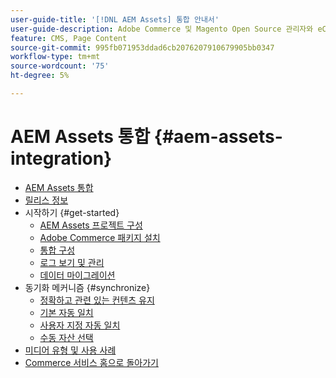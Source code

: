 ```yaml
---
user-guide-title: '[!DNL AEM Assets] 통합 안내서'
user-guide-description: Adobe Commerce 및 Magento Open Source 관리자와 eCommerce 마케터를 위한 AEM Assets 통합에 대한 포괄적인 정보입니다.
feature: CMS, Page Content
source-git-commit: 995fb071953ddad6cb2076207910679905bb0347
workflow-type: tm+mt
source-wordcount: '75'
ht-degree: 5%

---
```



# AEM Assets 통합 {#aem-assets-integration}

- [AEM Assets 통합](overview.md)
- [릴리스 정보](release-notes.md)
- 시작하기 {#get-started}
   - [AEM Assets 프로젝트 구성](get-started/configure-aem.md)
   - [Adobe Commerce 패키지 설치](get-started/configure-commerce.md)
   - [통합 구성](get-started/setup-synchronization.md)
   - [로그 보기 및 관리](get-started/logs.md)
   - [데이터 마이그레이션](get-started/migrate-data.md)
- 동기화 메커니즘 {#synchronize}
   - [정확하고 관련 있는 컨텐츠 유지](synchronize/commerce-content.md)
   - [기본 자동 일치](synchronize/default-match.md)
   - [사용자 지정 자동 일치](synchronize/custom-match.md)
   - [수동 자산 선택](synchronize/asset-selector-integration.md)
- [미디어 유형 및 사용 사례](manage-assets.md)
- [Commerce 서비스 홈으로 돌아가기](https://experienceleague.adobe.com/ko/docs/commerce/user-guides/home)
